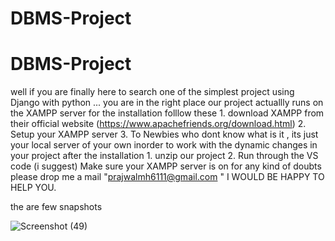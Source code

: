 # DBMS-Project
# DBMS-Project
well if you are finally here to search one of the simplest project using Django with python ... you are in the right place 
our project actuallly runs on the XAMPP server for the installation folllow these 
                  1. download XAMPP from their official website (https://www.apachefriends.org/download.html)
                  2. Setup your XAMPP server 
                  3. To Newbies who dont know what is it , its just your local server of your own inorder to work with the dynamic changes in your project
after the installation 
                  1. unzip our project 
                  2. Run through the VS code (i suggest)
                  Make sure your XAMPP server is on 
for any kind of doubts please drop me a mail "prajwalmh6111@gmail.com " I WOULD BE HAPPY TO HELP YOU.

the are few snapshots 

![Screenshot (49)](https://user-images.githubusercontent.com/120583820/214114636-8b316894-5509-4df0-ae0e-d7e56bcd44a3.png)
